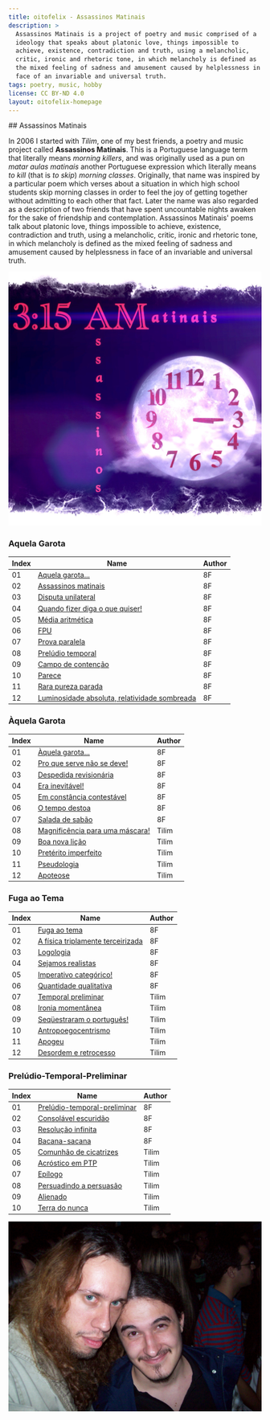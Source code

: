 ```yaml
---
title: oitofelix - Assassinos Matinais
description: >
  Assassinos Matinais is a project of poetry and music comprised of a
  ideology that speaks about platonic love, things impossible to
  achieve, existence, contradiction and truth, using a melancholic,
  critic, ironic and rhetoric tone, in which melancholy is defined as
  the mixed feeling of sadness and amusement caused by helplessness in
  face of an invariable and universal truth.
tags: poetry, music, hobby
license: CC BY-ND 4.0
layout: oitofelix-homepage
---
```

<div id="markdown" markdown="1">
## Assassinos Matinais

In 2006 I started with _Tilim_, one of my best friends, a poetry and
music project called __Assassinos Matinais__.  This is a Portuguese
language term that literally means _morning killers_, and was
originally used as a pun on _matar aulas matinais_ another Portuguese
expression which literally means _to kill_ (that is _to skip_)
_morning classes_.  Originally, that name was inspired by a particular
poem which verses about a situation in which high school students skip
morning classes in order to feel the joy of getting together without
admitting to each other that fact.  Later the name was also regarded
as a description of two friends that have spent uncountable nights
awaken for the sake of friendship and contemplation.  Assassinos
Matinais' poems talk about platonic love, things impossible to
achieve, existence, contradiction and truth, using a melancholic,
critic, ironic and rhetoric tone, in which melancholy is defined as
the mixed feeling of sadness and amusement caused by helplessness in
face of an invariable and universal truth.

![Assassinos Matinais Logo](assmat-logo.jpg)

### Aquela Garota

Index | Name | Author
------|------|--------
01 | [Aquela garota...](assassinos-matinais/aquela-garota.html) | 8F
02 | [Assassinos matinais](assassinos-matinais/assassinos-matinais.html) | 8F
03 | [Disputa unilateral](assassinos-matinais/disputa-unilateral.html) | 8F
04 | [Quando fizer diga o que quiser!](assassinos-matinais/quando-fizer-diga-o-que-quiser.html) | 8F
05 | [Média aritmética](assassinos-matinais/media-aritmetica.html) | 8F
06 | [FPU](assassinos-matinais/fpu.html) | 8F
07 | [Prova paralela](assassinos-matinais/prova-paralela.html) | 8F
08 | [Prelúdio temporal](assassinos-matinais/preludio-temporal.html) | 8F
09 | [Campo de contenção](assassinos-matinais/campo-de-contencao.html) | 8F
10 | [Parece](assassinos-matinais/parece.html) | 8F
11 | [Rara pureza parada](assassinos-matinais/rara-pureza-parada.html) | 8F
12 | [Luminosidade absoluta, relatividade sombreada](assassinos-matinais/luminosidade-absoluta-relatividade-sombreada.html) | 8F


### Àquela Garota

Index | Name | Author
------|------|--------
01 | [Àquela garota...](assassinos-matinais/aaquela-garota.html) | 8F
02 | [Pro que serve não se deve!](assassinos-matinais/pro-que-serve-nao-se-deve.html) | 8F
03 | [Despedida revisionária](assassinos-matinais/despedida-revisionaria.html) | 8F
04 | [Era inevitável!](assassinos-matinais/era-inevitavel.html) | 8F
05 | [Em constância contestável](assassinos-matinais/em-constancia-contestavel.html) | 8F
06 | [O tempo destoa](assassinos-matinais/o-tempo-destoa.html) | 8F
07 | [Salada de sabão](assassinos-matinais/salada-de-sabao.html) | 8F
08 | [Magnificência para uma máscara!](assassinos-matinais/magnificencia-para-uma-mascara.html) | Tilim
09 | [Boa nova lição](assassinos-matinais/boa-nova-licao.html) | Tilim
10 | [Pretérito imperfeito](assassinos-matinais/preterito-imperfeito.html) | Tilim
11 | [Pseudologia](assassinos-matinais/pseudologia.html) | Tilim
12 | [Apoteose](assassinos-matinais/apoteose.html) | Tilim


### Fuga ao Tema

Index | Name | Author
------|------|--------
01 | [Fuga ao tema](assassinos-matinais/fuga-ao-tema.html) | 8F
02 | [A física triplamente terceirizada](assassinos-matinais/a-fisica-triplamente-terceirizada.html) | 8F
03 | [Logologia](assassinos-matinais/logologia.html) | 8F
04 | [Sejamos realistas](assassinos-matinais/sejamos-realistas.html) | 8F
05 | [Imperativo categórico!](assassinos-matinais/imperativo-categorico.html) | 8F
06 | [Quantidade qualitativa](assassinos-matinais/quantidade-qualitativa.html) | 8F
07 | [Temporal preliminar](assassinos-matinais/temporal-preliminar.html) | Tilim
08 | [Ironia momentânea](assassinos-matinais/ironia-momentanea.html) | Tilim
09 | [Seqüestraram o português!](assassinos-matinais/sequestraram-o-portugues.html) | Tilim
10 | [Antropoegocentrismo](assassinos-matinais/antropoegocentrismo.html) | Tilim
11 | [Apogeu](assassinos-matinais/apogeu.html) | Tilim
12 | [Desordem e retrocesso](assassinos-matinais/desordem-e-retrocesso.html) | Tilim


### Prelúdio-Temporal-Preliminar

Index | Name | Author
------|------|--------
01 | [Prelúdio-temporal-preliminar](assassinos-matinais/preludio-temporal-preliminar.html) | 8F
02 | [Consolável escuridão](assassinos-matinais/consolavel-escuridao.html) | 8F
03 | [Resolução infinita](assassinos-matinais/resolucao-infinita.html) | 8F
04 | [Bacana-sacana](assassinos-matinais/bacana-sacana.html) | 8F
05 | [Comunhão de cicatrizes](assassinos-matinais/comunhao-de-cicatrizes.html) | Tilim
06 | [Acróstico em PTP](assassinos-matinais/acrostico-em-ptp.html) | Tilim
07 | [Epílogo](assassinos-matinais/epilogo.html) | Tilim
08 | [Persuadindo a persuasão](assassinos-matinais/persuadindo-a-persuasao.html) | Tilim
09 | [Alienado](assassinos-matinais/alienado.html) | Tilim
10 | [Terra do nunca](assassinos-matinais/terra-do-nunca.html) | Tilim


![Assassinos Matinais](oitofelix-tilim.jpg)

</div>
